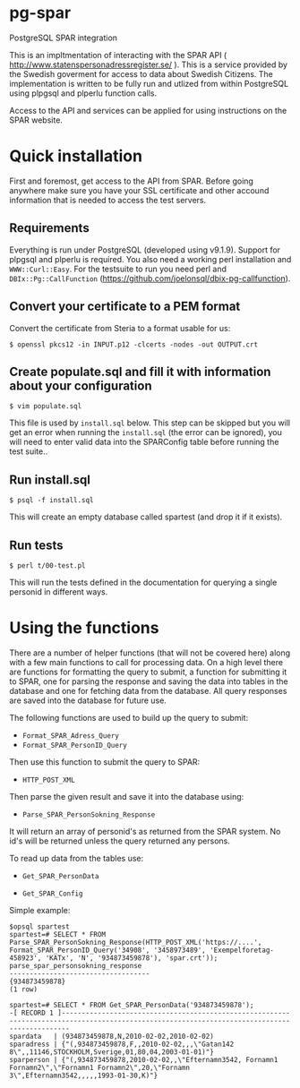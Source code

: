 pg-spar
=======

PostgreSQL SPAR integration

This is an impltmentation of interacting with the SPAR API ( http://www.statenspersonadressregister.se/ ). This is a service provided by the Swedish goverment for access to data about Swedish Citizens. The implementation is written to be fully run and utlized from within PostgreSQL using plpgsql and plperlu function calls.

Access to the API and services can be applied for using instructions on the SPAR website.

Quick installation
==================

First and foremost, get access to the API from SPAR. Before going anywhere make sure you have your SSL certificate and other accound information that is needed to access the test servers. 

Requirements
------------
Everything is run under PostgreSQL (developed using v9.1.9). Support for plpgsql and plperlu is required. You also need a working perl installation and `WWW::Curl::Easy`.
For the testsuite to run you need perl and `DBIx::Pg::CallFunction` (https://github.com/joelonsql/dbix-pg-callfunction). 

Convert your certificate to a PEM format
----------------------------------------

Convert the certificate from Steria to a format usable for us:

    $ openssl pkcs12 -in INPUT.p12 -clcerts -nodes -out OUTPUT.crt

Create populate.sql and fill it with information about your configuration
-------------------------------------------------------------------------

    $ vim populate.sql

This file is used by `install.sql` below. This step can be skipped but you will get an error when running the `install.sql` (the error can be ignored), you will need to enter valid data into the SPARConfig table before running the test suite..

Run install.sql
---------------

    $ psql -f install.sql

This will create an empty database called spartest (and drop it if it exists).

Run tests
---------

    $ perl t/00-test.pl

This will run the tests defined in the documentation for querying a single personid in different ways.


Using the functions
===================

There are a number of helper functions (that will not be covered here) along with a few main functions to call for processing data. On a high level there are functions for formatting the query to submit, a function for submitting it to SPAR, one for parsing the response and saving the data into tables in the database and one for fetching data from the database. All query responses are saved into the database for future use.


The following functions are used to build up the query to submit:

- `Format_SPAR_Adress_Query`
- `Format_SPAR_PersonID_Query`

Then use this function to submit the query to SPAR:

- `HTTP_POST_XML`

Then parse the given result and save it into the database using:

- `Parse_SPAR_PersonSokning_Response`

It will return an array of personid's as returned from the SPAR system. No id's will be returned unless the query returned any persons.

To read up data from the tables use:

- `Get_SPAR_PersonData` 


- `Get_SPAR_Config`

Simple example:

    $opsql spartest
    spartest=# SELECT * FROM Parse_SPAR_PersonSokning_Response(HTTP_POST_XML('https://....', Format_SPAR_PersonID_Query('34908', '3458973489', 'Exempelforetag-458923', 'KATx', 'N', '934873459878'), 'spar.crt'));
    parse_spar_personsokning_response
    -----------------------------------
    {934873459878}
    (1 row)

    spartest=# SELECT * FROM Get_SPAR_PersonData('934873459878');
    -[ RECORD 1 ]----------------------------------------------------------------------------------------------------------------------------------------------
    spardata   | (934873459878,N,2010-02-02,2010-02-02)
    sparadress | {"(,934873459878,F,,2010-02-02,,,\"Gatan142 8\",,11146,STOCKHOLM,Sverige,01,80,04,2003-01-01)"}
    sparperson | {"(,934873459878,2010-02-02,,\"Efternamn3542, Fornamn1 Fornamn2\",\"Fornamn1 Fornamn2\",20,\"Fornamn 3\",Efternamn3542,,,,,1993-01-30,K)"}

